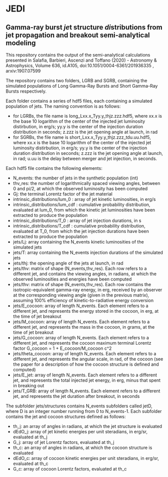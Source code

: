 # JEDI
## Gamma-ray burst *je*t structure *di*stributions from jet propagation and breakout semi-analytical modeling

This repository contains the output of the semi-analytical calculations presented in Salafia, Barbieri, Ascenzi and Toffano (2020) - Astronomy & Astrophysics, Volume 636, id.A105, doi:10.1051/0004-6361/201936335 , arxiv:1907.07599

The repository contains two folders, LGRB and SGRB, containing the simulated populations of Long Gamma-Ray Bursts and Short Gamma-Ray Bursts respectively.

Each folder contains a series of hdf5 files, each containing a simulated population of jets. The naming convention is as follows:
- for LGRBs, the file name is long_Lxx.x_Tyy.y_thjz.zzz.hdf5, where xx.x is the base 10 logarithm of the center of the injected jet luminosity distirbution, in erg/s; yy.y is the center of the injection duration distribution in seconds; z.zzz is the jet opening angle at launch, in rad
- for SGRBs, the file name is short_Lxx.x_Tyy.y_thjz.zzz_tdu.uu.hdf5, where xx.x is the base 10 logarithm of the center of the injected jet luminosity distirbution, in erg/s; yy.y is the center of the injection duration distribution in seconds; z.zzz is the jet opening angle at launch, in rad; u.uu is the delay between merger and jet injection, in seconds.

Each hdf5 file contains the following elements:
- N_events: the number of jets in the synthetic population (int)
- thv_res: the number of logarithmically spaced viewing angles, between 0 and pi/2, at which the observed luminosity has been computed
- Gj: the terminal Lorentz factor of the jet material
- intrinsic_distributions/lum_0 : array of jet kinetic luminosities, in erg/s
- intrinsic_distributions/lum_cdf : cumulative probability distribution, evaluated at lum_0, from which the kinetic jet luminosities have been extracted to produce the population
- intrinsic_distributions/T_0 : array of jet injection durations, in s
- intrinsic_distributions/T_cdf : cumulative probability distribution, evaluated at T_0, from which the jet injection durations have been extracted to produce the population
- jets/Lj: array containing the N_events kinetic luminosities of the simulated jets
- jets/T: array containing the N_events injection durations of the simulated jets
- jets/thj: the opening angle of the jets at launch, in rad
- jets/thv: matrix of shape (N_events,thv_res). Each row refers to a different jet, and contains the viewing angles, in radians, at which the observed luminosities and energies have been computed
- jets/thv: matrix of shape (N_events,thv_res). Each row contains the isotropic-equivalent gamma-ray energy, in erg, received by an observer at the corresponding viewing angle (given in the previous matrix), assuming 100% efficiency of kinetic-to-radiative energy conversion 
- jets/E_cocoon: array of length N_events. Each element refers to a different jet, and represents the energy stored in the cocoon, in erg, at the time of jet breakout
- jets/M_cocoon: array of length N_events. Each element refers to a different jet, and represents the mass in the cocoon, in grams, at the time of jet breakout
- jets/G_cocoon: array of length N_events. Each element refers to a different jet, and represents the cocoon maximum terminal Lorentz factor G_cocoon = 1 + E_cocoon/M_cocoon c^2
- jets/theta_cocoon: array of length N_events. Each element refers to a different jet, and represents the angular scale, in rad, of the cocoon (see the paper for a description of how the cocoon structure is defined and computed)
- jets/E_jet: array of length N_events. Each element refers to a different jet, and represents the total injected jet energy, in erg, minus that spent in breaking out
- jets/T_GRB: array of length N_events. Each element refers to a different jet, and represents the jet duration after breakout, in seconds

The subfolder jets/structures contains N_events subfolders called jetD, where D is an integer number running from 0 to N_events-1. Each subfolder contains the jet and cocoon structures defined as follows:
- th_j: an array of angles in radians, at which the jet structure is evaluated
- dEdO_j: array of jet kinetic energies per unit steradians, in erg/sr, evaluated at th_j
- G_j: array of jet Lorentz factors, evaluated at th_j
- th_c: an array of angles in radians, at which the cocoon structure is evaluated
- dEdO_c: array of cocoon kinetic energies per unit steradians, in erg/sr, evaluated at th_c
- G_c: array of cocoon Lorentz factors, evaluated at th_c







